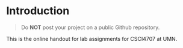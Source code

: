 # Introduction

> <i class="trigger fa fa-exclamation-triangle fa-lg"></i>
> Do **NOT** post your project on a public Github repository.

This is the online handout for lab assignments for CSCI4707 at UMN. 